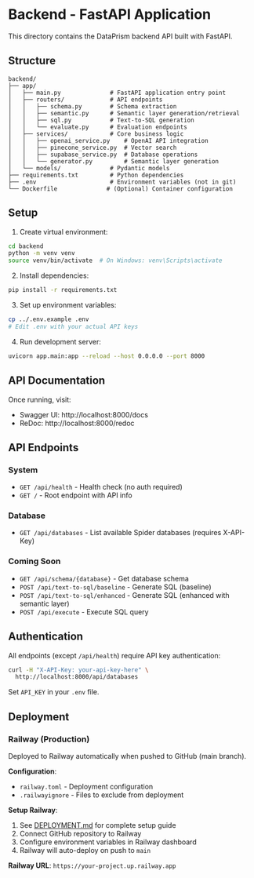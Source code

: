 # Backend - FastAPI Application

This directory contains the DataPrism backend API built with FastAPI.

## Structure

```
backend/
├── app/
│   ├── main.py              # FastAPI application entry point
│   ├── routers/             # API endpoints
│   │   ├── schema.py        # Schema extraction
│   │   ├── semantic.py      # Semantic layer generation/retrieval
│   │   ├── sql.py           # Text-to-SQL generation
│   │   └── evaluate.py      # Evaluation endpoints
│   ├── services/            # Core business logic
│   │   ├── openai_service.py    # OpenAI API integration
│   │   ├── pinecone_service.py  # Vector search
│   │   ├── supabase_service.py  # Database operations
│   │   └── generator.py         # Semantic layer generation
│   └── models/              # Pydantic models
├── requirements.txt         # Python dependencies
├── .env                     # Environment variables (not in git)
└── Dockerfile              # (Optional) Container configuration
```

## Setup

1. Create virtual environment:
```bash
cd backend
python -m venv venv
source venv/bin/activate  # On Windows: venv\Scripts\activate
```

2. Install dependencies:
```bash
pip install -r requirements.txt
```

3. Set up environment variables:
```bash
cp ../.env.example .env
# Edit .env with your actual API keys
```

4. Run development server:
```bash
uvicorn app.main:app --reload --host 0.0.0.0 --port 8000
```

## API Documentation

Once running, visit:
- Swagger UI: http://localhost:8000/docs
- ReDoc: http://localhost:8000/redoc

## API Endpoints

### System
- `GET /api/health` - Health check (no auth required)
- `GET /` - Root endpoint with API info

### Database
- `GET /api/databases` - List available Spider databases (requires X-API-Key)

### Coming Soon
- `GET /api/schema/{database}` - Get database schema
- `POST /api/text-to-sql/baseline` - Generate SQL (baseline)
- `POST /api/text-to-sql/enhanced` - Generate SQL (enhanced with semantic layer)
- `POST /api/execute` - Execute SQL query

## Authentication

All endpoints (except `/api/health`) require API key authentication:

```bash
curl -H "X-API-Key: your-api-key-here" \
  http://localhost:8000/api/databases
```

Set `API_KEY` in your `.env` file.

## Deployment

### Railway (Production)

Deployed to Railway automatically when pushed to GitHub (main branch).

**Configuration**:
- `railway.toml` - Deployment configuration
- `.railwayignore` - Files to exclude from deployment

**Setup Railway**:
1. See [DEPLOYMENT.md](../DEPLOYMENT.md) for complete setup guide
2. Connect GitHub repository to Railway
3. Configure environment variables in Railway dashboard
4. Railway will auto-deploy on push to `main`

**Railway URL**: `https://your-project.up.railway.app`
